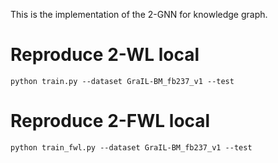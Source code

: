 This is the implementation of the 2-GNN for knowledge graph.

# Reproduce 2-WL local 
```
python train.py --dataset GraIL-BM_fb237_v1 --test 
```

# Reproduce 2-FWL local
```
python train_fwl.py --dataset GraIL-BM_fb237_v1 --test 
```
